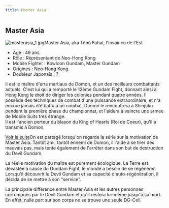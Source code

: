 ```yaml
---
title: Master Asia
---
```


Master Asia
-----------

![masterasia_1.jpg](/images/stories/saga/ggundam/images/persos/masterasia_1.jpg)Master Asia, aka Tôhô Fuhai, l'Invaincu de l'Est   
- Age : 49 ans   
- Rôle : Réprésentant de Neo-Hong Kong   
- Mobile Fighter : Kowloon Gundam, Master Gundam   
- Origines : Neo-Hong Kong.   
- Doubleur Japonais : ?   
  
Il est le maître d'arts martiaux de Domon, et un des meilleurs combattants actuels. C'est lui qui a remporté le 12ème Gundam Fight, donnant ainsi à Hong Kong le droit de diriger les colonies pendant quatre années. Il possède des techniques de combat d'une puissance extraordinaire, et n'a encore jamais été battu à un combat. Domon le rencontrera à Shinjuku pendant la première phase du championnat, et l'aidera à vaincre une armée de Mobile Suits très étrange.  
Il est l'ancien porteur du blason du King of Hearts (Roi de Coeur), qu'il a transmis à Domon.


[Voir la suite](javascript:spoiler();)On est partagé lorsqu'on regarde la série sur la motivation de Master Asia. Tantôt ami, tantôt ennemi de Domon, il l'aide à se tirer des mauvais pas, mais tente également de l'arrêter dans son but de destruction du Devil Gundam. 

La réelle motivation du maître est purement écologique. La Terre est dévastée à cause du Gundam Fight, le monde a besoin de se régénérer. Lorsqu'il découvrit le Devil Gundam et sa capacité d'auto-régénération, il décida de se mettre à son "service". 

La principale différence entre Master Asia et les autres personnes corrompues par le Devil Gundam et qu'il restera lui-même jusqu'à sa mort. En effet, nulle part sur son corps ne se trouve une seule DG-Cell. 

